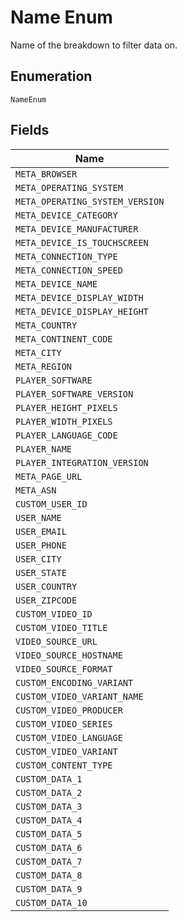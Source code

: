 
# Name Enum

Name of the breakdown to filter data on.

## Enumeration

`NameEnum`

## Fields

| Name |
|  --- |
| `META_BROWSER` |
| `META_OPERATING_SYSTEM` |
| `META_OPERATING_SYSTEM_VERSION` |
| `META_DEVICE_CATEGORY` |
| `META_DEVICE_MANUFACTURER` |
| `META_DEVICE_IS_TOUCHSCREEN` |
| `META_CONNECTION_TYPE` |
| `META_CONNECTION_SPEED` |
| `META_DEVICE_NAME` |
| `META_DEVICE_DISPLAY_WIDTH` |
| `META_DEVICE_DISPLAY_HEIGHT` |
| `META_COUNTRY` |
| `META_CONTINENT_CODE` |
| `META_CITY` |
| `META_REGION` |
| `PLAYER_SOFTWARE` |
| `PLAYER_SOFTWARE_VERSION` |
| `PLAYER_HEIGHT_PIXELS` |
| `PLAYER_WIDTH_PIXELS` |
| `PLAYER_LANGUAGE_CODE` |
| `PLAYER_NAME` |
| `PLAYER_INTEGRATION_VERSION` |
| `META_PAGE_URL` |
| `META_ASN` |
| `CUSTOM_USER_ID` |
| `USER_NAME` |
| `USER_EMAIL` |
| `USER_PHONE` |
| `USER_CITY` |
| `USER_STATE` |
| `USER_COUNTRY` |
| `USER_ZIPCODE` |
| `CUSTOM_VIDEO_ID` |
| `CUSTOM_VIDEO_TITLE` |
| `VIDEO_SOURCE_URL` |
| `VIDEO_SOURCE_HOSTNAME` |
| `VIDEO_SOURCE_FORMAT` |
| `CUSTOM_ENCODING_VARIANT` |
| `CUSTOM_VIDEO_VARIANT_NAME` |
| `CUSTOM_VIDEO_PRODUCER` |
| `CUSTOM_VIDEO_SERIES` |
| `CUSTOM_VIDEO_LANGUAGE` |
| `CUSTOM_VIDEO_VARIANT` |
| `CUSTOM_CONTENT_TYPE` |
| `CUSTOM_DATA_1` |
| `CUSTOM_DATA_2` |
| `CUSTOM_DATA_3` |
| `CUSTOM_DATA_4` |
| `CUSTOM_DATA_5` |
| `CUSTOM_DATA_6` |
| `CUSTOM_DATA_7` |
| `CUSTOM_DATA_8` |
| `CUSTOM_DATA_9` |
| `CUSTOM_DATA_10` |


